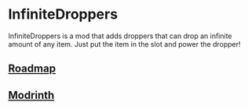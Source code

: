 # InfiniteDroppers
InfiniteDroppers is a mod that adds droppers that can drop an infinite amount of any item. Just put the item in the slot and power the dropper!

## [Roadmap](https://github.com/users/tunderwood89/projects/4/)
## [Modrinth](https://modrinth.com/project/infinitedroppers)
